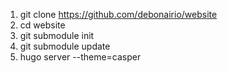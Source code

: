 1. git clone https://github.com/debonairio/website
2. cd website
3. git submodule init
4. git submodule update
5. hugo server --theme=casper
